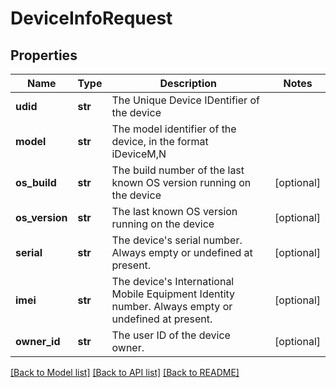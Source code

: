 # DeviceInfoRequest

## Properties
Name | Type | Description | Notes
------------ | ------------- | ------------- | -------------
**udid** | **str** | The Unique Device IDentifier of the device | 
**model** | **str** | The model identifier of the device, in the format iDeviceM,N | 
**os_build** | **str** | The build number of the last known OS version running on the device | [optional] 
**os_version** | **str** | The last known OS version running on the device | [optional] 
**serial** | **str** | The device&#x27;s serial number. Always empty or undefined at present. | [optional] 
**imei** | **str** | The device&#x27;s International Mobile Equipment Identity number. Always empty or undefined at present. | [optional] 
**owner_id** | **str** | The user ID of the device owner. | [optional] 

[[Back to Model list]](../README.md#documentation-for-models) [[Back to API list]](../README.md#documentation-for-api-endpoints) [[Back to README]](../README.md)

